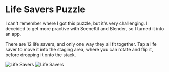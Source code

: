 # Life Savers Puzzle

I can't remember where I got this puzzle, but it's very challenging.  I deceided to get more
practive with SceneKit and Blender, so I turned it into an app.

There are 12 life savers, and only one way they all fit together.  Tap a life saver to move it
into the staging area, where you can rotate and flip it, before dropping it onto the stack.

![Life Savers](https://github.com/InvaderZim62/LifeSavers/assets/34785252/1bf6f659-fd17-40ad-9104-43eed767a378)
![Life Savers](https://github.com/InvaderZim62/LifeSavers/assets/34785252/e2d716aa-638e-4c2c-97df-74fdbd7c0f95)
